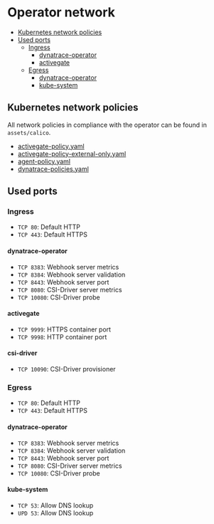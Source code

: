 # Operator network

- [Kubernetes network policies](#kubernetes-network-policies)
- [Used ports](#used-ports)
  - [Ingress](#ingress)
    - [dynatrace-operator](#dynatrace-operator)
    - [activegate](#activegate)
  - [Egress](#egress)
    - [dynatrace-operator](#dynatrace-operator-1)
    - [kube-system](#kube-system)

## Kubernetes network policies

All network policies in compliance with the operator can be found in `assets/calico`.

- [activegate-policy.yaml](assets/calico/activegate-policy.yaml)
- [activegate-policy-external-only.yaml](assets/calico/agent-policy-external-only.yaml)
- [agent-policy.yaml](assets/calico/agent-policy.yaml)
- [dynatrace-policies.yaml](assets/calico/dynatrace-policies.yaml)

## Used ports

### Ingress

- `TCP 80`: Default HTTP
- `TCP 443`: Default HTTPS

#### dynatrace-operator

- `TCP 8383`: Webhook server metrics
- `TCP 8384`: Webhook server validation
- `TCP 8443`: Webhook server port
- `TCP 8080`: CSI-Driver server metrics
- `TCP 10080`: CSI-Driver probe

#### activegate

- `TCP 9999`: HTTPS container port
- `TCP 9998`: HTTP container port

#### csi-driver

- `TCP 10090`: CSI-Driver provisioner

### Egress

- `TCP 80`: Default HTTP
- `TCP 443`: Default HTTPS

#### dynatrace-operator

- `TCP 8383`: Webhook server metrics
- `TCP 8384`: Webhook server validation
- `TCP 8443`: Webhook server port
- `TCP 8080`: CSI-Driver server metrics
- `TCP 10080`: CSI-Driver probe

#### kube-system

- `TCP 53`: Allow DNS lookup
- `UPD 53`: Allow DNS lookup
